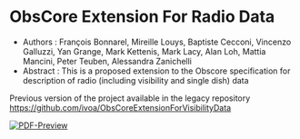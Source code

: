 # ObsCore Extension For Radio Data

  * Authors : François Bonnarel, Mireille Louys, Baptiste Cecconi, Vincenzo Galluzzi, Yan Grange,  Mark Kettenis, Mark Lacy, Alan Loh, Mattia Mancini, Peter Teuben, Alessandra Zanichelli
  * Abstract : This is a proposed extension to the Obscore specification for description of radio (including visibility and single dish) data
  
Previous version of the project available in the legacy repository https://github.com/ivoa/ObsCoreExtensionForVisibilityData





[![PDF-Preview](https://img.shields.io/badge/Preview-PDF-blue)](../../releases/download/auto-pdf-preview/ObsCoreExtensionForRadioData.pdf)
